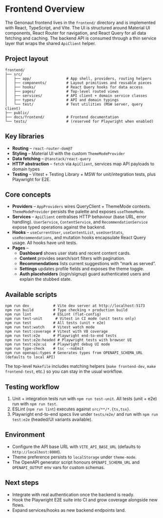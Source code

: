 # Frontend Overview

The Genonaut frontend lives in the `frontend/` directory and is implemented with React, TypeScript, and Vite. The UI is structured around Material UI components, React Router for navigation, and React Query for all data fetching and caching. The backend API is consumed through a thin service layer that wraps the shared `ApiClient` helper.

## Project layout

```
frontend/
├── src/
│   ├── app/                # App shell, providers, routing helpers
│   ├── components/         # Layout primitives and reusable pieces
│   ├── hooks/              # React Query hooks for data access
│   ├── pages/              # Top-level routed views
│   ├── services/           # API client + domain service classes
│   ├── types/              # API and domain typings
│   └── test/               # Test utilities (MSW server, query client)
├── public/
├── docs/frontend/          # Frontend documentation
└── tests/                  # (reserved for Playwright when enabled)
```

## Key libraries

- **Routing** – `react-router-dom@7`
- **Styling** – Material UI with the custom `ThemeModeProvider`
- **Data fetching** – `@tanstack/react-query`
- **HTTP abstraction** – `fetch` via `ApiClient`, services map API payloads to domain types
- **Testing** – Vitest + Testing Library + MSW for unit/integration tests, plus Playwright for E2E.

## Core concepts

- **Providers** – `AppProviders` wires QueryClient + ThemeMode contexts. `ThemeModeProvider` persists the palette and exposes `useThemeMode`.
- **Services** – `ApiClient` centralises HTTP behaviour (base URL, error handling). `UserService`, `ContentService`, and `RecommendationService` expose typed operations against the backend.
- **Hooks** – `useCurrentUser`, `useContentList`, `useUserStats`, `useRecommendations`, and mutation hooks encapsulate React Query usage. All hooks have unit tests.
- **Pages** –
  - **Dashboard** shows user stats and recent content cards.
  - **Content** provides search/sort filters with pagination.
  - **Recommendations** lists current suggestions with “mark as served”.
  - **Settings** updates profile fields and exposes the theme toggle.
  - **Auth placeholders** (login/signup) guard authenticated users and explain the stubbed state.

## Available scripts

```
npm run dev           # Vite dev server at http://localhost:5173
npm run build         # Type checking + production build
npm run lint          # ESLint (flat-config)
npm run test-unit      # Vitest in CI mode (unit tests only)
npm run test          # All tests (unit + e2e)
npm run test:watch    # Vitest watch mode
npm run test:coverage # Vitest with V8 coverage
npm run test:e2e      # Playwright end-to-end tests
npm run test:e2e:headed # Playwright tests with browser UI
npm run test:e2e:ui   # Playwright debug UI mode
npm run type-check    # tsc --noEmit
npm run openapi:types # Generates types from OPENAPI_SCHEMA_URL (defaults to local API)
```

The top-level `Makefile` includes matching helpers (`make frontend-dev`, `make frontend-test`, etc.) so you can stay in the usual workflow.

## Testing workflow

1. Unit + integration tests run with `npm run test-unit`. All tests (unit + e2e) run with `npm run test`.
2. ESLint (`npm run lint`) executes against `src/**/*.{ts,tsx}`.
3. Playwright end-to-end specs live under `tests/e2e/` and run with `npm run test:e2e` (headed/UI variants available).

## Environment

- Configure the API base URL with `VITE_API_BASE_URL` (defaults to `http://localhost:8000`).
- Theme preference persists to `localStorage` under `theme-mode`.
- The OpenAPI generator script honours `OPENAPI_SCHEMA_URL` and `OPENAPI_OUTPUT` env vars for custom schemas.

## Next steps

- Integrate with real authentication once the backend is ready.
- Hook the Playwright E2E suite into CI and grow coverage alongside new flows.
- Expand services/hooks as new backend endpoints land.
